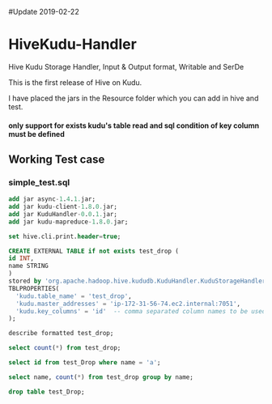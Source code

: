 #Update 2019-02-22

# HiveKudu-Handler
Hive Kudu Storage Handler, Input & Output format, Writable and SerDe

This is the first release of Hive on Kudu.

I have placed the jars in the Resource folder which you can add in hive and test.

#### only support for exists kudu's table read and sql condition of key column must be defined

## Working Test case
### simple_test.sql
```sql
add jar async-1.4.1.jar;
add jar kudu-client-1.8.0.jar;
add jar KuduHandler-0.0.1.jar;
add jar kudu-mapreduce-1.8.0.jar;

set hive.cli.print.header=true;

CREATE EXTERNAL TABLE if not exists test_drop (
id INT,
name STRING
)
stored by 'org.apache.hadoop.hive.kududb.KuduHandler.KuduStorageHandler'
TBLPROPERTIES(
  'kudu.table_name' = 'test_drop',
  'kudu.master_addresses' = 'ip-172-31-56-74.ec2.internal:7051',
  'kudu.key_columns' = 'id'  -- comma separated column names to be used as primary key
);

describe formatted test_drop;

select count(*) from test_drop;

select id from test_Drop where name = 'a';

select name, count(*) from test_drop group by name;

drop table test_Drop;
```
